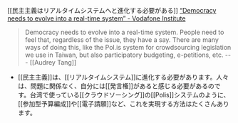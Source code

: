 
[[民主主義はリアルタイムシステムへと進化する必要がある]]
[“Democracy needs to evolve into a real-time system” - Vodafone Institute](https://www.vodafone-institut.de/aiandi/democracy-needs-to-evolve-into-a-real-time-system/)
> Democracy needs to evolve into a real-time system. People need to feel that, regardless of the issue, they have a say. There are many ways of doing this, like the Pol.is system for crowdsourcing legislation we use in Taiwan, but also participatory budgeting, e-petitions, etc. --- [[Audrey Tang]]
- [[民主主義]]は、[[リアルタイムシステム]]に進化する必要があります。人々は、問題に関係なく、自分には[[発言権]]があると感じる必要があるのです。台湾で使っている[[クラウドソーシング]]の[[Polis]]システムのように、[[参加型予算編成]]や[[電子請願]]など、これを実現する方法はたくさんあります。
